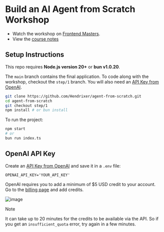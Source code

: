# Build an AI Agent from Scratch Workshop

- Watch the workshop on [Frontend Masters](https://frontendmasters.com/courses/ai-agents/). 
- View the [course notes](https://clumsy-humor-894.notion.site/Agent-from-scratch-13554fed51a380749554c44aa8989406?pvs=4)

## Setup Instructions

This repo requires **Node.js version 20+** or **bun v1.0.20**.

The `main` branch contains the final application. To code along with the workshop, checkout the `step/1` branch. You will also need an [API Key from OpenAI](https://platform.openai.com/settings/organization/api-keys).

```bash
git clone https://github.com/Hendrixer/agent-from-scratch.git
cd agent-from-scratch
git checkout step/1
npm install # or bun install
```

To run the project:

```bash
npm start
# or
bun run index.ts
```

## OpenAI API Key

Create an [API Key from OpenAI](https://platform.openai.com/settings/organization/api-keys) and save it in a `.env` file:

```
OPENAI_API_KEY='YOUR_API_KEY'
```

OpenAI requires you to add a minimum of $5 USD credit to your account. Go to the [billing page](https://platform.openai.com/settings/organization/billing/overview) and add credits.

![image](https://github.com/user-attachments/assets/6de27e21-8345-48a7-adf9-5dfee3e8e1c9)

> [!NOTE]  
> It can take up to 20 minutes for the credits to be available via the API. So if you get an `insufficient_quota` error, try again in a few minutes.
